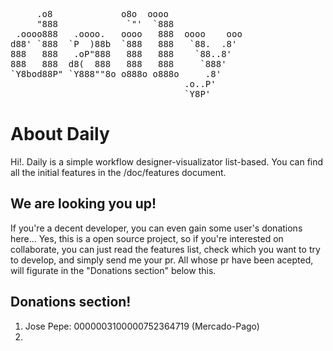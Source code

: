 <pre>
     .o8             o8o  oooo    
     "888             `"'  `888              
 .oooo888   .oooo.   oooo   888  oooo    ooo 
d88' `888  `P  )88b  `888   888   `88.  .8' 
888   888   .oP"888   888   888    `88..8'   
888   888  d8(  888   888   888     `888'    
`Y8bod88P" `Y888""8o o888o o888o     .8'    
                                 .o..P'      
                                 `Y8P'       
</pre>

                                         
# About Daily

Hi!. Daily is a simple workflow designer-visualizator list-based.
You can find all the initial features in the /doc/features document.

## We are looking you up!

If you're a decent developer, you can even gain some user's donations here... Yes, this is a open source project, so if you're interested on collaborate, you can just read the features list, check which you want to try to develop, and simply send me your pr. All whose pr have been acepted, will figurate in the "Donations section" below this.

## Donations section!

1. Jose Pepe: 0000003100000752364719 (Mercado-Pago)
2. 
